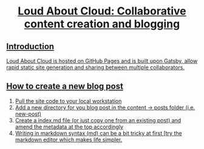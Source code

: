 <a href="https://loudaboutcloud.com" target="_blank">

<h1 align="center">
Loud About Cloud: Collaborative content creation and blogging
</h1>

## Introduction
Loud About Cloud is hosted on GitHub Pages and is built upon Gatsby, allow rapid static site generation and sharing between multiple collaborators.

## How to create a new blog post

1. Pull the site code to your local workstation
2. Add a new directory for you blog post in the content -> posts folder (i.e. new-post)
3. Create a index.md file (or just copy one from an existing post) and amend the metadata at the top accordingly
4. Writing in markdown syntax (md) can be a bit tricky at first [try the markdown editor which makes life simpler.